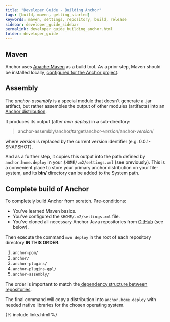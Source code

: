 ```yaml
---
title: "Developer Guide - Building Anchor"
tags: [build, maven, getting_started]
keywords: maven, settings, repository, build, release
sidebar: developer_guide_sidebar
permalink: developer_guide_building_anchor.html
folder: developer_guide
---
```


## Maven

Anchor uses [Apache Maven](https://maven.apache.org/) as a build tool. As a prior step, Maven should be installed locally, [configured for the Anchor project](/developer_guide_environment_maven.html#install).

## Assembly

The *anchor-assembly* is a special module that doesn't generate a .jar artifact, but rather assembles the output of other modules (artifacts) into an [Anchor distribution](developer_guide_anchor_distribution.html).

It produces its output (after *mvn deploy*) in a sub-directory:
> anchor-assembly/anchor/target/anchor-*version*/anchor-*version*/

where *version* is replaced by the current version identifier (e.g. 0.0.1-SNAPSHOT).

And as a further step, it copies this output into the path defined by ```anchor.home.deploy``` in your ```$HOME/.m2/settings.xml``` (see previously). This is a convenient place to store your primary anchor distribution on your file-system, and its **bin/** directory can be added to the System path.

## Complete build of Anchor

To completely build Anchor from scratch. Pre-conditions:

* You've learned Maven basics.
* You've configured the ```$HOME/.m2/settings.xml``` file.
* You've cloned all necessary Anchor Java repositories from [GitHub](https://github.com/anchoranalysis/) (see below).

Then execute the command ```mvn deploy``` in the root of each repository directory **IN THIS ORDER**.

1. `anchor-pom/`
2. `anchor/`
3. `anchor-plugins/`
4. `anchor-plugins-gpl/`
5. `anchor-assembly/`

The order is important to match the[ dependency structure between repositories](/developer_guide_architecture_overview.html#repositories).

The final command will copy a distribution into ```anchor.home.deploy``` with needed native libraries for the chosen operating system.

{% include links.html %}
